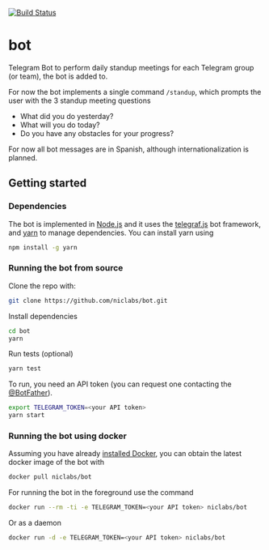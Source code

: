 [![Build Status](https://travis-ci.com/niclabs/bot.svg?branch=master)](https://travis-ci.com/niclabs/bot)

# bot

Telegram Bot to perform daily standup meetings for each Telegram group (or team), the bot is added to. 

For now the bot implements a single command `/standup`, which prompts the user with the 3 standup meeting questions

* What did you do yesterday?
* What will you do today?
* Do you have any obstacles for your progress?

For now all bot messages are in Spanish, although internationalization is planned.


## Getting started

### Dependencies

The bot is implemented in [Node.js](https://nodejs.org/en/) and it uses the [telegraf.js](https://telegraf.js.org) bot framework, and [yarn](https://yarnpkg.com/en/) to manage dependencies. You can install yarn using

```bash
npm install -g yarn
```

### Running the bot from source

Clone the repo with: 

```bash
git clone https://github.com/niclabs/bot.git
```

Install dependencies

```bash
cd bot
yarn
```

Run tests (optional)

```bash
yarn test
```

To run, you need an API token (you can request one contacting the [@BotFather](https://telegram.me/botfather)).

```bash
export TELEGRAM_TOKEN=<your API token>
yarn start
```

### Running the bot using docker

Assuming you have already [installed Docker](https://docs.docker.com/install/), you can obtain the latest docker image of the bot with

```bash
docker pull niclabs/bot
```

For running the bot in the foreground use the command

```bash
docker run --rm -ti -e TELEGRAM_TOKEN=<your API token> niclabs/bot
```

Or as a daemon

```bash
docker run -d -e TELEGRAM_TOKEN=<your API token> niclabs/bot
```